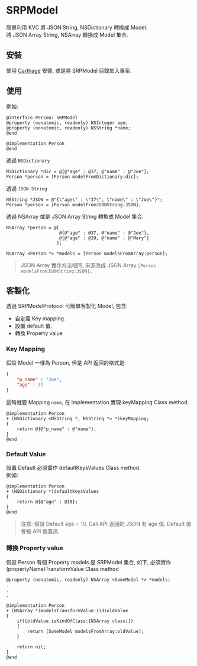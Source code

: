 # SRPModel #
簡單利用 KVC 將 JSON String, NSDictionary 轉換成 Model.  
將 JSON Array String, NSArray 轉換成 Model 集合.



## 安裝 ##
使用 [Carthage] 安裝, 或是將 SRPModel 目錄加入專案.

[Carthage]: https://github.com/Carthage/Carthage


## 使用 ##
例如:

```objc
@interface Person: SRPModel
@property (nonatomic, readonly) NSInteger age;
@property (nonatomic, readonly) NSString *name;
@end

@implementation Person
@end
```

透過 `NSDictionary`

```objc
NSDictionary *dic = @{@"age" : @37, @"name" : @"Joe"};
Person *person = [Person modelFromDictionary:dic];

```

透過 `JSON String`

```objc
NSString *JSON = @"{\"age\" : \"37\", \"name\" : \"Joe\"}";
Person *person = [Person modelFromJSONString:JSON];
```

透過 NSArray 或是 JSON Array String 轉換成 Model 集合.

```objc
NSArray *person = @[
                    @{@"age" : @37, @"name" : @"Joe"},
                    @{@"age" : @20, @"name" : @"Mary"}
                   ];

NSArray <Person *> *models = [Person modelsFromArray:person];
```

> JSON Array 實作方法相同, 來源改成 JSON Array `[Person modelsFromJSONString:JSON];`


## 客製化 ##
透過 SRPModelProtocol 可簡單客製化 Model, 包含:

- 自定義 Key mapping.
- 設置 default 值.
- 轉換 Property value



### Key Mapping
假設 Model 一樣為 Person, 但是 API 返回的格式是:

```json
{
	"p_name" : "Joe",
	"age" : 37
}
```

這時就要 Mapping `name`, 在 Implementation 實現 keyMapping Class method.

```objc
@implementation Person
+ (NSDictionary <NSString *, NSString *> *)keyMapping;
{
	return @{@"p_name" : @"name"};
}
@end
```


### Default Value ##
設置 Default 必須實作 defaultKeysValues Class method.  
例如:

```objc
@implementation Person
+ (NSDictionary *)defaultKeysValues
{
    return @{@"age" : @10};
}
@end
```

> 注意: 假設 Default age = 10, Call API 返回的 JSON 有 age 值, Default 值會被 API 值蓋過.



### 轉換 Property value
假設 Person 有個 Property models 是 SRPModel 集合, 如下, 必須實作 (propertyName)TransformValue Class method

```objc
@property (nonatomic, readonly) NSArray <SomeModel *> *models;
.
.
.

@implementation Person
+ (NSArray *)modelsTransformValue:(id)oldValue
{
	if([oldValue isKindOfClass:[NSArray class]])
	{
		return [SomeModel modelsFromArray:oldValue];
	}
	
	return nil;
}
@end
```

